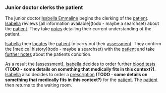 ### Junior doctor clerks the patient

The junior doctor [Isabella Emmaline](todo.html) begins the clerking of the [patient](Patient-DylanJones.html).  [Isabella](todo.html) reviews [all information available](todo - maybe a searchset) about the [patient](Patient-DylanJones.html).  They take [notes](todo.html) detailing their current understanding of the patient.

[Isabella](todo.html) then [locates](todo.html) the [patient](Patient-DylanJones.html) to carry out their [assessment](todo.html).  They confirm the [medical history](todo - maybe a searchset) with the [patient](Patient-DylanJones.html) and take [further notes](todo.html) about the patients condition.

As a result the [assessment], [Isabella](todo.html) decides to order further [blood tests](todo.html) **(TODO - some details on something that medically fits in this context?)**.  [Isabella](todo.html) also decides to order a [prescription](todo.html) **(TODO - some details on something that medically fits in this context?)** for the [patient](Patient-DylanJones.html).  The [patient](Patient-DylanJones.html) then returns to the waiting room.